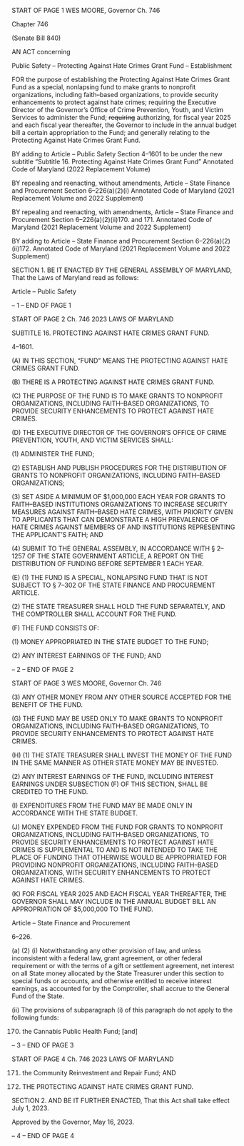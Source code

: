START OF PAGE 1
WES MOORE, Governor Ch. 746

Chapter 746

(Senate Bill 840)

AN ACT concerning

Public Safety – Protecting Against Hate Crimes Grant Fund – Establishment

FOR the purpose of establishing the Protecting Against Hate Crimes Grant Fund as a
special, nonlapsing fund to make grants to nonprofit organizations, including
faith–based organizations, to provide security enhancements to protect against hate
crimes; requiring the Executive Director of the Governor’s Office of Crime
Prevention, Youth, and Victim Services to administer the Fund; ~~requiring~~
authorizing, for fiscal year 2025 and each fiscal year thereafter, the Governor to
include in the annual budget bill a certain appropriation to the Fund; and generally
relating to the Protecting Against Hate Crimes Grant Fund.

BY adding to
Article – Public Safety
Section 4–1601 to be under the new subtitle “Subtitle 16. Protecting Against Hate
Crimes Grant Fund”
Annotated Code of Maryland
(2022 Replacement Volume)

BY repealing and reenacting, without amendments,
Article – State Finance and Procurement
Section 6–226(a)(2)(i)
Annotated Code of Maryland
(2021 Replacement Volume and 2022 Supplement)

BY repealing and reenacting, with amendments,
Article – State Finance and Procurement
Section 6–226(a)(2)(ii)170. and 171.
Annotated Code of Maryland
(2021 Replacement Volume and 2022 Supplement)

BY adding to
Article – State Finance and Procurement
Section 6–226(a)(2)(ii)172.
Annotated Code of Maryland
(2021 Replacement Volume and 2022 Supplement)

SECTION 1. BE IT ENACTED BY THE GENERAL ASSEMBLY OF MARYLAND,
That the Laws of Maryland read as follows:

Article – Public Safety

– 1 –
END OF PAGE 1

START OF PAGE 2
Ch. 746 2023 LAWS OF MARYLAND

SUBTITLE 16. PROTECTING AGAINST HATE CRIMES GRANT FUND.

4–1601.

(A) IN THIS SECTION, “FUND” MEANS THE PROTECTING AGAINST HATE
CRIMES GRANT FUND.

(B) THERE IS A PROTECTING AGAINST HATE CRIMES GRANT FUND.

(C) THE PURPOSE OF THE FUND IS TO MAKE GRANTS TO NONPROFIT
ORGANIZATIONS, INCLUDING FAITH–BASED ORGANIZATIONS, TO PROVIDE
SECURITY ENHANCEMENTS TO PROTECT AGAINST HATE CRIMES.

(D) THE EXECUTIVE DIRECTOR OF THE GOVERNOR’S OFFICE OF CRIME
PREVENTION, YOUTH, AND VICTIM SERVICES SHALL:

(1) ADMINISTER THE FUND;

(2) ESTABLISH AND PUBLISH PROCEDURES FOR THE DISTRIBUTION
OF GRANTS TO NONPROFIT ORGANIZATIONS, INCLUDING FAITH–BASED
ORGANIZATIONS;

(3) SET ASIDE A MINIMUM OF $1,000,000 EACH YEAR FOR GRANTS TO
FAITH–BASED INSTITUTIONS ORGANIZATIONS TO INCREASE SECURITY MEASURES
AGAINST FAITH–BASED HATE CRIMES, WITH PRIORITY GIVEN TO APPLICANTS THAT
CAN DEMONSTRATE A HIGH PREVALENCE OF HATE CRIMES AGAINST MEMBERS OF
AND INSTITUTIONS REPRESENTING THE APPLICANT’S FAITH; AND

(4) SUBMIT TO THE GENERAL ASSEMBLY, IN ACCORDANCE WITH §
2–1257 OF THE STATE GOVERNMENT ARTICLE, A REPORT ON THE DISTRIBUTION OF
FUNDING BEFORE SEPTEMBER 1 EACH YEAR.

(E) (1) THE FUND IS A SPECIAL, NONLAPSING FUND THAT IS NOT
SUBJECT TO § 7–302 OF THE STATE FINANCE AND PROCUREMENT ARTICLE.

(2) THE STATE TREASURER SHALL HOLD THE FUND SEPARATELY,
AND THE COMPTROLLER SHALL ACCOUNT FOR THE FUND.

(F) THE FUND CONSISTS OF:

(1) MONEY APPROPRIATED IN THE STATE BUDGET TO THE FUND;

(2) ANY INTEREST EARNINGS OF THE FUND; AND

– 2 –
END OF PAGE 2

START OF PAGE 3
WES MOORE, Governor Ch. 746

(3) ANY OTHER MONEY FROM ANY OTHER SOURCE ACCEPTED FOR
THE BENEFIT OF THE FUND.

(G) THE FUND MAY BE USED ONLY TO MAKE GRANTS TO NONPROFIT
ORGANIZATIONS, INCLUDING FAITH–BASED ORGANIZATIONS, TO PROVIDE
SECURITY ENHANCEMENTS TO PROTECT AGAINST HATE CRIMES.

(H) (1) THE STATE TREASURER SHALL INVEST THE MONEY OF THE FUND
IN THE SAME MANNER AS OTHER STATE MONEY MAY BE INVESTED.

(2) ANY INTEREST EARNINGS OF THE FUND, INCLUDING INTEREST
EARNINGS UNDER SUBSECTION (F) OF THIS SECTION, SHALL BE CREDITED TO THE
FUND.

(I) EXPENDITURES FROM THE FUND MAY BE MADE ONLY IN ACCORDANCE
WITH THE STATE BUDGET.

(J) MONEY EXPENDED FROM THE FUND FOR GRANTS TO NONPROFIT
ORGANIZATIONS, INCLUDING FAITH–BASED ORGANIZATIONS, TO PROVIDE
SECURITY ENHANCEMENTS TO PROTECT AGAINST HATE CRIMES IS SUPPLEMENTAL
TO AND IS NOT INTENDED TO TAKE THE PLACE OF FUNDING THAT OTHERWISE
WOULD BE APPROPRIATED FOR PROVIDING NONPROFIT ORGANIZATIONS,
INCLUDING FAITH–BASED ORGANIZATIONS, WITH SECURITY ENHANCEMENTS TO
PROTECT AGAINST HATE CRIMES.

(K) FOR FISCAL YEAR 2025 AND EACH FISCAL YEAR THEREAFTER, THE
GOVERNOR SHALL MAY INCLUDE IN THE ANNUAL BUDGET BILL AN APPROPRIATION
OF $5,000,000 TO THE FUND.

Article – State Finance and Procurement

6–226.

(a) (2) (i) Notwithstanding any other provision of law, and unless
inconsistent with a federal law, grant agreement, or other federal requirement or with the
terms of a gift or settlement agreement, net interest on all State money allocated by the
State Treasurer under this section to special funds or accounts, and otherwise entitled to
receive interest earnings, as accounted for by the Comptroller, shall accrue to the General
Fund of the State.

(ii) The provisions of subparagraph (i) of this paragraph do not apply
to the following funds:

170. the Cannabis Public Health Fund; [and]

– 3 –
END OF PAGE 3

START OF PAGE 4
Ch. 746 2023 LAWS OF MARYLAND

171. the Community Reinvestment and Repair Fund; AND

172. THE PROTECTING AGAINST HATE CRIMES GRANT
FUND.

SECTION 2. AND BE IT FURTHER ENACTED, That this Act shall take effect July
1, 2023.

Approved by the Governor, May 16, 2023.

– 4 –
END OF PAGE 4